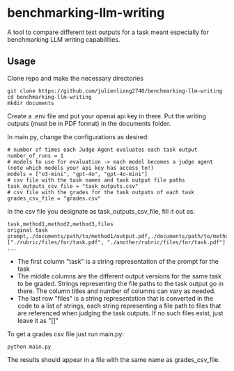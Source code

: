 # benchmarking-llm-writing
A tool to compare different text outputs for a task meant especially for benchmarking LLM writing capabilities.

## Usage
Clone repo and make the necessary directories
```
git clone https://github.com/julienliang2740/benchmarking-llm-writing
cd benchmarking-llm-writing
mkdir documents
```

Create a .env file and put your openai api key in there.
Put the writing outputs (must be in PDF format) in the documents folder.

In main.py, change the configurations as desired:
```
# number of times each Judge Agent evaluates each task output
number_of_runs = 1
# models to use for evaluation -> each model becomes a judge agent (note which models your api key has access to!)
models = ["o3-mini", "gpt-4o", "gpt-4o-mini"]
# csv file with the task names and task output file paths
task_outputs_csv_file = "task_outputs.csv"
# csv file with the grades for the task outputs of each task
grades_csv_file = "grades.csv"
```

In the csv file you designate as task_outputs_csv_file, fill it out as:
```
task,method1,method2,method3,files
original task prompt,./documents/path/to/method1/output.pdf,./documents/path/to/method2/output.pdf,./documents/path/to/method3/output.pdf,["./rubric/files/for/task.pdf", "./another/rubric/files/for/task.pdf"]
...
```
- The first column "task" is a string representation of the prompt for the task
- The middle columns are the different output versions for the same task to be graded. Strings representing the file paths to the task output go in there. The column titles and number of columns can vary as needed.
- The last row "files" is a string representation that is converted in the code to a list of strings, each string representing a file path to files that are referenced when judging the task outputs. If no such files exist, just leave it as "[]"

To get a grades csv file just run main.py:
```
python main.py
```

The results should appear in a file with the same name as grades_csv_file.
